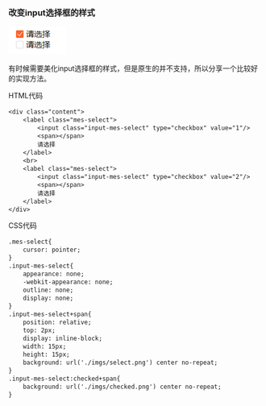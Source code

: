 ### 改变input选择框的样式
![效果预览](https://raw.githubusercontent.com/Zhouxingzu/my-index/master/2018%E5%B9%B4/css%E5%A6%99%E8%AE%A1/%E7%BE%8E%E5%8C%96%E5%8E%9F%E7%94%9Finput%E9%80%89%E6%8B%A9%E6%A1%86%E6%A0%B7%E5%BC%8F/imgs/demo.png)

有时候需要美化input选择框的样式，但是原生的并不支持，所以分享一个比较好的实现方法。

HTML代码
```
<div class="content">
    <label class="mes-select">
        <input class="input-mes-select" type="checkbox" value="1"/>
        <span></span>
        请选择
    </label>
    <br>
    <label class="mes-select">
        <input class="input-mes-select" type="checkbox" value="2"/>
        <span></span>
        请选择
    </label>
</div>
```

CSS代码
```
.mes-select{
    cursor: pointer;
}
.input-mes-select{
    appearance: none;
    -webkit-appearance: none;
    outline: none;
    display: none;
}
.input-mes-select+span{
    position: relative;
    top: 2px;
    display: inline-block;
    width: 15px;
    height: 15px;
    background: url('./imgs/select.png') center no-repeat;
}
.input-mes-select:checked+span{
    background: url('./imgs/checked.png') center no-repeat;
}
```